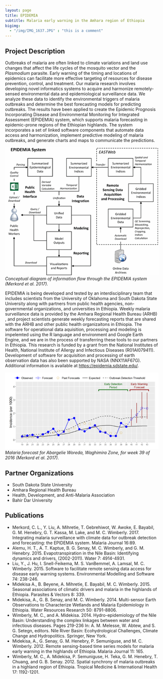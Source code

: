 ```yaml
---
layout: page
title: EPIDEMIA
subtitle: Malaria early warning in the Amhara region of Ethiopia
bigimg: 
  - "/img/IMG_1637.JPG" : "this is a comment"
---
```


## Project Description

Outbreaks of malaria are often linked to climate variations and land use changes that affect the life cycles of the mosquito vector and the *Plasmodium* parasite. Early warning of the timing and locations of epidemics can facilitate more effective targeting of resources for disease prevention, control, and treatment. Our malaria research involves developing novel informatics systems to acquire and harmonize remotely-sensed environmental data and epidemiological surveillance data. We analyze these data to identify the environmental triggers of malaria outbreaks and determine the best forecasting models for predicting outbreaks. The results have been applied to create the Epidemic Prognosis Incorporating Disease and Environmental Monitoring for Integrated Assessment (EPIDEMIA) system, which supports malaria forecasting in epidemic-prone regions of the Ethiopian highlands. The system incorporates a set of linked software components that automate data access and harmonization, implement predictive modeling of malaria outbreaks, and generate charts and maps to communicate the predictions. 

![EPIDEMIA system flowchart](/img/epidemia_system_diagram.gif)
*Conceptual diagram of information flow through the EPIDEMIA system (Merkord et al. 2017).*

EPIDEMIA is being developed and tested by an interdisciplinary team that includes scientists from the University of Oklahoma and South Dakota State University along with partners from public health agencies, non-governmental organizations, and universities in Ethiopia. Weekly malaria surveillance data is provided by the Amhara Regional Health Bureau (ARHB) , and project scientists generate weekly forecasting reports that are shared with the ARHB and other public health organizaitons in Ethiopia. The software for operational data aquisition, processing and modeling is impelemted using the R language and environment and Google Earth Engine, and we are in the process of transferring these tools to our partners in Ethiopia. This research is funded by a grant from the National Institutes of Health, National Institute of Allergy and Infectious Diseases (R01AI079411). Development of software for acquisition and processing of earth observation data has also been supported by NASA (NNX11AF67G). Additional information is available at <https://epidemia.sdstate.edu/>.

![EPIDEMIA forecast graph](/img/epidemia_forecast_graph.jpg)
*Malaria forecast for Abargelie Woreda, Waghimira Zone, for week 39 of 2016 (Merkord et al. 2017).*

## Partner Organizations

* South Dakota State University
* Amhara Regional Health Bureau
* Health, Development, and Anti-Malaria Association
* Bahir Dar University

## Publications

* Merkord, C. L., Y. Liu, A. Mihretie, T. Gebrehiwot, W. Awoke, E. Bayabil, G. M. Henebry, G. T. Kassa, M. Lake, and M. C. Wimberly. 2017. Integrating malaria surveillance with climate data for outbreak detection and forecasting: the EPIDEMIA system. Malaria Journal 16:89.
* Alemu, H. T., A. T. Kaptue, B. G. Senay, M. C. Wimberly, and G. M. Henebry. 2015. Evapotranspiration in the Nile Basin: Identifying dynamics and drivers, (2002-2011). Water 7: 4914-4931.
* Liu, Y., J. Hu, I. Snell-Feikema, M. S. VanBemmel, A. Lamsal, M. C. Wimberly. 2015. Software to facilitate remote sensing data access for disease early warning systems. Environmental Modelling and Software 74: 238-246. 
* Midekisa A., B. Beyene, A. Mihretie, E. Bayabil, M. C. Wimberly. 2015. Seasonal associations of climatic drivers and malaria in the highlands of Ethiopia. Parasites & Vectors 8: 339. 
* Midekisa, A., G. B. Senay, and M. C. Wimberly. 2014. Multi-sensor Earth Observations to Characterize Wetlands and Malaria Epidemiology in Ethiopia. Water Resources Research 50: 8791-8806.
* Wimberly, M. C., and A. Midekisa. 2014. Hydro-epidemiology of the Nile Basin: Understanding the complex linkages between water and infectious diseases. Pages 219-236 In: A. M. Melesse, W. Abtew, and S. G. Setegn, editors. Nile River Basin: Ecohydrological Challenges, Climate Change and Hydropolitics. Springer, New York.
* Midekisa, A., G. Senay, G. M. Henebry, P. Semuniguse, and M. C. Wimberly. 2012. Remote sensing-based time series models for malaria early warning in the highlands of Ethiopia. Malaria Journal 11: 165.
* Wimberly, M. C., A. Midekisa, P. Semuniguse, H. Teka, G. M. Henebry, T. Chuang, and G. B. Senay. 2012. Spatial synchrony of malaria outbreaks in a highland region of Ethiopia. Tropical Medicine & International Health 17: 1192-1201.
